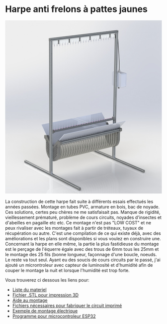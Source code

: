 # Harpe anti frelons à pattes jaunes

![This is an image](https://github.com/Ratamuse/Harpe/blob/main/Harpe%20ruches/Images/Harpe8.JPG)

La construction de cette harpe fait suite à différents essais effectués les années passées. Montage en tubes PVC, armature en bois, bac de noyade. Ces solutions, certes peu chères ne me satisfaisait pas. Manque de rigidité, vieillessement prématuré, problème de cours circuits, noyades d'insectes et d'abeilles en pagaille etc etc. 
Ce montage n'est pas "LOW COST" et ne peux rivaliser avec les montages fait à partir de tréteaux, tuyaux de récupération ou autre. C'est une compilation de ce qui existe déjà, avec des améliorations et les plans sont disponibles si vous voulez en construire une. 
Concernant la harpe en elle même, la partie la plus fastidieuse du montage est le perçage de l'équerre égale avec des trous de 6mm tous les 25mm et le montage des 25 fils (bonne longueur, façonnage d'une boucle, noeuds. Le reste va tout seul. 
Ayant eu des soucis de cours circuits par le passé, j'ai ajouté un microntroleur avec capteur de luminosité et d'humidité afin de couper le montage la nuit et lorsque l'humidité est trop forte. 

Vous trouverez ci dessous les liens pour:

- [Liste du materiel]( https://github.com/Ratamuse/Harpe/blob/main/Harpe%20ruches/Materiel.md)
- [Fichier .STL pour impression 3D](https://github.com/Ratamuse/Harpe/tree/main/Harpe%20ruches/Fichiers%203d/harpe%20alu)
- [Aide au montage](https://github.com/Ratamuse/Harpe/blob/main/Harpe%20ruches/Fichiers%203d/harpe%20alu/Construction.md)
- [Fichiers nécessaires pour fabriquer le circuit imprimé](https://github.com/Ratamuse/Harpe/tree/main/Harpe%20ruches/Fichier%20Kicad)
- [Exemple de montage électrique](https://github.com/Ratamuse/Harpe/blob/main/Harpe%20ruches/Montage%20%C3%A9lectrique/Montage%20%C3%A9lectrique.jpg)
- [Programme pour microcontroleur ESP32](https://github.com/Ratamuse/Harpe/tree/main/Harpe%20ruches/Code%20Arduino)
